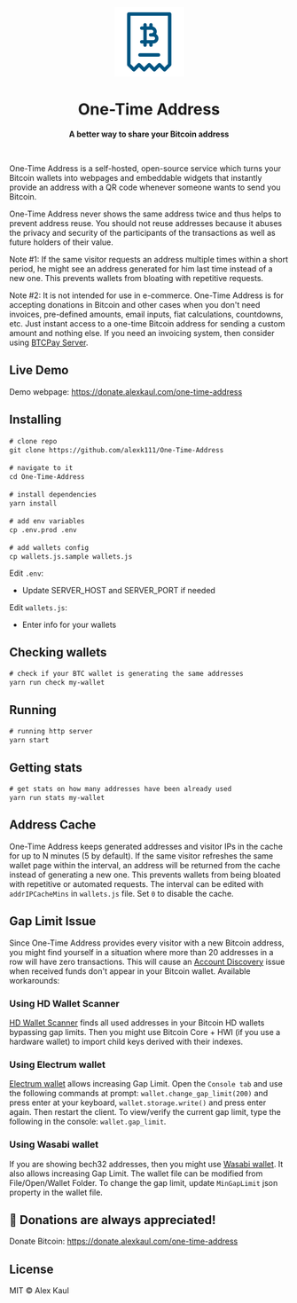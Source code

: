 <div align="center">
	<img src="media/logo.png" width="125" height="125">
	<h1>One-Time Address</h1>
	<p>
		<b>A better way to share your Bitcoin address</b>
	</p>
	<br>
</div>

One-Time Address is a self-hosted, open-source service which turns your Bitcoin wallets into webpages and embeddable widgets that instantly provide an address with a QR code whenever someone wants to send you Bitcoin.

One-Time Address never shows the same address twice and thus helps to prevent address reuse. You should not reuse addresses because it abuses the privacy and security of the participants of the transactions as well as future holders of their value.

Note #1: If the same visitor requests an address multiple times within a short period, he might see an address generated for him last time instead of a new one. This prevents wallets from bloating with repetitive requests.

Note #2: It is not intended for use in e-commerce. One-Time Address is for accepting donations in Bitcoin and other cases when you don't need invoices, pre-defined amounts, email inputs, fiat calculations, countdowns, etc. Just instant access to a one-time Bitcoin address for sending a custom amount and nothing else. If you need an invoicing system, then consider using [BTCPay Server](https://github.com/btcpayserver/btcpayserver).

## Live Demo

Demo webpage: https://donate.alexkaul.com/one-time-address

## Installing

```
# clone repo
git clone https://github.com/alexk111/One-Time-Address

# navigate to it
cd One-Time-Address

# install dependencies
yarn install

# add env variables
cp .env.prod .env

# add wallets config
cp wallets.js.sample wallets.js
```

Edit ```.env```:

- Update SERVER_HOST and SERVER_PORT if needed

Edit ```wallets.js```:

- Enter info for your wallets

## Checking wallets

```
# check if your BTC wallet is generating the same addresses
yarn run check my-wallet
```

## Running

```
# running http server
yarn start
```

## Getting stats

```
# get stats on how many addresses have been already used
yarn run stats my-wallet
```

## Address Cache

One-Time Address keeps generated addresses and visitor IPs in the cache for up to N minutes (5 by default). If the same visitor refreshes the same wallet page within the interval, an address will be returned from the cache instead of generating a new one. This prevents wallets from being bloated with repetitive or automated requests. The interval can be edited with ```addrIPCacheMins``` in ```wallets.js``` file. Set ```0``` to disable the cache.

## Gap Limit Issue

Since One-Time Address provides every visitor with a new Bitcoin address, you might find yourself in a situation where more than 20 addresses in a row will have zero transactions. This will cause an [Account Discovery](https://github.com/bitcoin/bips/blob/master/bip-0044.mediawiki#account-discovery) issue when received funds don't appear in your Bitcoin wallet. Available workarounds:

### Using HD Wallet Scanner

[HD Wallet Scanner](https://github.com/alexk111/HD-Wallet-Scanner) finds all used addresses in your Bitcoin HD wallets bypassing gap limits. Then you might use Bitcoin Core + HWI (if you use a hardware wallet) to import child keys derived with their indexes.

### Using Electrum wallet

[Electrum wallet](https://www.electrum.org/) allows increasing Gap Limit. Open the ```Console tab``` and use the following commands at prompt: ```wallet.change_gap_limit(200)``` and press enter at your keyboard, ```wallet.storage.write()``` and press enter again. Then restart the client. To view/verify the current gap limit, type the following in the console: ```wallet.gap_limit```.

### Using Wasabi wallet

If you are showing bech32 addresses, then you might use [Wasabi wallet](https://wasabiwallet.io/). It also allows increasing Gap Limit. The wallet file can be modified from File/Open/Wallet Folder. To change the gap limit, update ```MinGapLimit``` json property in the wallet file.

## 💝 Donations are always appreciated!

Donate Bitcoin: https://donate.alexkaul.com/one-time-address

## License

MIT © Alex Kaul
